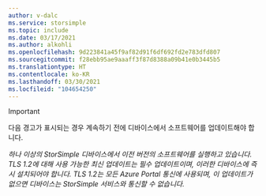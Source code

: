 ```yaml
---
author: v-dalc
ms.service: storsimple
ms.topic: include
ms.date: 03/17/2021
ms.author: alkohli
ms.openlocfilehash: 9d223841a45f9af82d91f6df692fd2e783dfd807
ms.sourcegitcommit: f28ebb95ae9aaaff3f87d8388a09b41e0b3445b5
ms.translationtype: HT
ms.contentlocale: ko-KR
ms.lasthandoff: 03/30/2021
ms.locfileid: "104654250"
---
```

> [!IMPORTANT]
> 다음 경고가 표시되는 경우 계속하기 전에 디바이스에서 소프트웨어를 업데이트해야 합니다.<br>
> 
> *하나 이상의 StorSimple 디바이스에서 이전 버전의 소프트웨어를 실행하고 있습니다. TLS 1.2에 대해 사용 가능한 최신 업데이트는 필수 업데이트이며, 이러한 디바이스에 즉시 설치되어야 합니다. TLS 1.2는 모든 Azure Portal 통신에 사용되며, 이 업데이트가 없으면 디바이스는 StorSimple 서비스와 통신할 수 없습니다.*
> 

